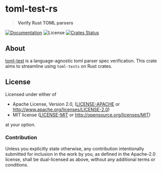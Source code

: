 # toml-test-rs

> **Verify Rust TOML parsers**

[![Documentation](https://img.shields.io/badge/docs-master-blue.svg)][Documentation]
![License](https://img.shields.io/crates/l/toml-test.svg)
[![Crates Status](https://img.shields.io/crates/v/toml-test.svg)](https://crates.io/crates/toml-test)

## About

[toml-test](https://github.com/BurntSushi/toml-test) is a language-agnostic
toml parser spec verification.  This crate aims to streamline using
`toml-tests` on Rust crates.

## License

Licensed under either of

* Apache License, Version 2.0, ([LICENSE-APACHE](LICENSE-APACHE) or <http://www.apache.org/licenses/LICENSE-2.0>)
* MIT license ([LICENSE-MIT](LICENSE-MIT) or <http://opensource.org/licenses/MIT>)

at your option.

### Contribution

Unless you explicitly state otherwise, any contribution intentionally
submitted for inclusion in the work by you, as defined in the Apache-2.0
license, shall be dual-licensed as above, without any additional terms or
conditions.

[Documentation]: https://docs.rs/toml-test
